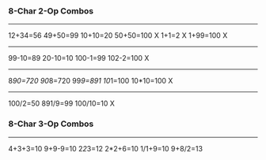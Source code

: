 ### 8-Char 2-Op Combos
--------
12+34=56
49+50=99
10+10=20
50+50=100 X
1+1=2     X
1+99=100  X

--------
99-10=89
20-10=10
100-1=99
102-2=100 X

--------
8*90=720
90*8=720
99*9=891
10*1=100
10*10=100 X

--------
100/2=50
891/9=99
100/10=10 X

### 8-Char 3-Op Combos
--------
4+3+3=10
9+9-9=10
2*2*3=12
2*2+6=10
1/1+9=10
9+8/2=13

